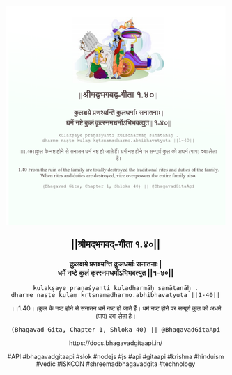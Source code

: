 <img src="../../asset/BG_1_40.png"/>
<center><h2>||श्रीमद्‍भगवद्‍-गीता १.४०||</h2>
<h3>कुलक्षये प्रणश्यन्ति कुलधर्माः सनातनाः |<br/>धर्मे नष्टे कुलं कृत्स्नमधर्मोऽभिभवत्युत ||१-४०||</h3>
<pre>kulakṣaye praṇaśyanti kuladharmāḥ sanātanāḥ .<br/>dharme naṣṭe kulaṃ kṛtsnamadharmo.abhibhavatyuta ||1-40||</pre>
<p>।।1.40।।कुल के नष्ट होने से सनातन धर्म नष्ट हो जाते हैं। धर्म नष्ट होने पर सम्पूर्ण कुल को अधर्म (पाप) दबा लेता है।</p>
<pre>(Bhagavad Gita, Chapter 1, Shloka 40) || @BhagavadGitaApi</pre><p>https://docs.bhagavadgitaapi.in/</p><p>#API #bhagavadgitaapi #slok #nodejs #js #api #gitaapi #krishna #hinduism #vedic #ISKCON #shreemadbhagavadgita #technology</p></center>
